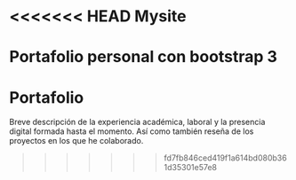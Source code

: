 <<<<<<< HEAD
Mysite
======

Portafolio personal con bootstrap 3 
=======
Portafolio
==========

Breve descripción de la experiencia académica, laboral y la presencia digital formada hasta el momento. Así como también reseña de los proyectos en los que he colaborado.
>>>>>>> fd7fb846ced419f1a614bd080b361d35301e57e8
